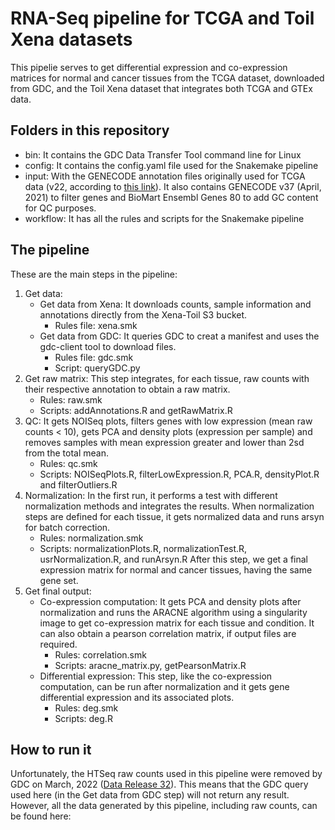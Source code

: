 # RNA-Seq pipeline for TCGA and Toil Xena datasets

This pipelie serves to get differential expression and co-expression matrices for normal and cancer
tissues from the TCGA dataset, downloaded from GDC, and the Toil Xena dataset that integrates both
TCGA and GTEx data. 

## Folders in this repository
- bin: It contains the GDC Data Transfer Tool command line for Linux
- config: It contains the config.yaml file used for the Snakemake pipeline
- input: With the GENECODE annotation files originally used for TCGA data (v22, according to [this
  link](https://gdc.cancer.gov/about-data/gdc-data-processing/gdc-reference-files)). It also contains GENECODE v37 (April, 2021) to filter genes and BioMart Ensembl Genes 80 to add GC content for QC purposes. 
- workflow: It has all the rules and scripts for the Snakemake pipeline

## The pipeline
These are the main steps in the pipeline: 
1. Get data: 
   - Get data from Xena: It downloads counts, sample information and annotations directly from the Xena-Toil
  S3 bucket.
      - Rules file: xena.smk
    - Get data from GDC: It queries GDC to creat a manifest and uses the gdc-client tool to download
  files.
      - Rules file: gdc.smk
      - Script: queryGDC.py
2. Get raw matrix: This step integrates, for each tissue, raw counts with their respective annotation to obtain a raw
  matrix. 
   - Rules: raw.smk
   - Scripts: addAnnotations.R and getRawMatrix.R
3. QC: It gets NOISeq plots, filters genes with low expression (mean raw counts < 10), gets PCA and
  density plots (expression per sample) and removes samples with mean expression greater and lower
  than 2sd from the total mean. 
   - Rules: qc.smk
   - Scripts: NOISeqPlots.R, filterLowExpression.R, PCA.R, densityPlot.R and filterOutliers.R
4. Normalization: In the first run, it performs a test with different normalization methods and
  integrates the results. When normalization steps are defined for each tissue, it gets normalized
  data and runs arsyn for batch correction. 
   - Rules: normalization.smk
   - Scripts: normalizationPlots.R, normalizationTest.R, usrNormalization.R, and runArsyn.R
   After this step, we get a final expression matrix for normal and cancer tissues, having the same
  gene set.
5. Get final output:
   - Co-expression computation: It gets PCA and density plots after normalization and runs the ARACNE
  algorithm using a singularity image to get co-expression matrix for each tissue and condition. It
  can also obtain a pearson correlation matrix, if output files are required.
     - Rules: correlation.smk
     - Scripts: aracne_matrix.py, getPearsonMatrix.R
   - Differential expression: This step, like the co-expression computation, can be run after normalization and it gets gene differential expression and its associated plots.
     - Rules: deg.smk
     - Scripts: deg.R 

## How to run it
Unfortunately, the HTSeq raw counts used in this pipeline were removed by GDC on March, 2022 ([Data Release 32](https://docs.gdc.cancer.gov/Data/Release_Notes/Data_Release_Notes/#data-release-320)). This
means that the GDC query used here (in the Get data from GDC step) will not return any result.
However, all the data generated by this pipeline, including raw counts, can be found here:
